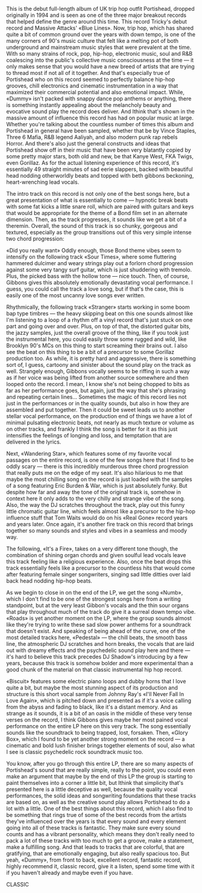 This is the debut full-length album of UK trip hop outfit Portishead, dropped originally in 1994 and is seen as one of the three major breakout records that helped define the genre around this time. This record Tricky's debut record and Massive Attacks' «Blue Lines». Now, trip hop, which has shared quite a bit of common ground over the years with down tempo, is one of the many corners of 90's music culture that felt like a melting pot of both underground and mainstream music styles that were prevalent at the time. With so many strains of rock, pop, hip-hop, electronic music, soul and R&B coalescing into the public's collective music consciousness at the time — it only makes sense that you would have a new breed of artists that are trying to thread most if not all of it together. And that's especially true of Portishead who on this record seemed to perfectly balance hip-hop grooves, chill electronics and cinematic instrumentation in a way that maximized their commercial potential and also emotional impact. While, «Dummy» isn't packed with snappy dance pop anthems or anything, there is something instantly appealing about the melancholy beauty and evocative sound play the record does deliver. And Ithink that's shown in the massive amount of influence this record has had on popular music at large. Whether you're talking about the countless number of times this album and Portishead in general have been sampled, whether that be by Vince Staples, Three 6 Mafia, R&B legend Aaliyah, and also modern punk rap rebels Horror. And there's also just the general constructs and ideas that Portishead show off in their music that have been very blatantly copied by some pretty major stars, both old and new, be that Kanye West, FKA Twigs, even Gorillaz. As for the actual listening experience of this record, it's essentially 49 straight minutes of sad eerie slappers, backed with beautiful head nodding otherworldly beats and topped with beth gibbons beckoning, heart-wrenching lead vocals.

The intro track on this record is not only one of the best songs here, but a great presentation of what is essentially to come — hypnotic break beats with some fat kicks a little snare roll, which are paired with guitars and keys that would be appropriate for the theme of a Bond film set in an alternate dimension. Then, as the track progresses, it sounds like we get a bit of a theremin. Overall, the sound of this track is so chunky, gorgeous and textured, especially as the group transitions out of this very simple intense two chord progression:

«Did you really want»
Oddly enough, those Bond theme vibes seem to intensify on the following track «Sour Times», where some fluttering hammered dulcimer and weary strings play out a forlorn chord progression against some very tangy surf guitar, which is just shuddering with tremolo. Plus, the picked bass with the hollow tone — nice touch. Then, of course, Gibbons gives this absolutely emotionally devastating vocal performance. I guess, you could call the track a love song, but if that's the case, this is easily one of the most uncanny love songs ever written.

Rhythmically, the following track «Stranger» starts working in some boom bap type timbres — the heavy skipping beat on this one sounds almost like I'm listening to a loop of a rhythm off a vinyl record that's just stuck on one part and going over and over. Plus, on top of that, the distorted guitar bits, the jazzy samples, just the overall groove of the thing, like if you took just the instrumental here, you could easily throw some rugged and wild, like Brooklyn 90's MCs on this thing to start screaming their brains out. I also see the beat on this thing to be a bit of a precursor to some Gorillaz production too. As while, it is pretty hard and aggressive, there is something sort of, I guess, cartoony and sinister about the sound play on the track as well. Strangely enough, Gibbons vocally seems to be riffing in such a way as if her voice was being lifted from another source somewhere and then looped onto the record. I mean, I know she's not being chopped to bits as far as her performance goes, but again, just the way that she's phrasing and repeating certain lines… Sometimes the magic of this record lies not just in the performances or in the quality sounds, but also in how they are assembled and put together. Then it could be sweet leads us to another stellar vocal performance, on the production end of things we have a lot of minimal pulsating electronic beats, not nearly as much texture or volume as on other tracks, and frankly I think the song is better for it as this just intensifies the feelings of longing and loss, and temptation that are delivered in the lyrics.

Next, «Wandering Star», which features some of my favorite vocal passages on the entire record, is one of the few songs here that I find to be oddly scary — there is this incredibly murderous three chord progression that really puts me on the edge of my seat. It's also hilarious to me that maybe the most chilling song on the record is just loaded with the samples of a song featuring Eric Burden & War, which is just absolutely funky. But despite how far and away the tone of the original track is, somehow in context here it only adds to the very chilly and strange vibe of the song. Also, the way the DJ scratches throughout the track, play out this funny little chromatic guitar line, which feels almost like a precursor to the hip-hop influence stuff that Tom Waits would do on his «Real Gone» record years and years later. Once again, it's another fire track on this record that brings together so many sounds and styles and vibes in a seamless and moody way.

The following, «It's a Fire», takes on a very different tone though, the combination of shining organ chords and given soulful lead vocals leave this track feeling like a religious experience. Also, once the beat drops this track essentially feels like a precursor to the countless hits that would come after featuring female singer songwriters, singing sad little ditties over laid back head nodding hip-hop beats.

As we begin to close in on the end of the LP, we get the song «Numb», which I don't find to be one of the strongest songs here from a writing standpoint, but at the very least Gibbon's vocals and the thin sour organs that play throughout much of the track do give it a surreal down tempo vibe. «Roads» is yet another moment on the LP, where the group sounds almost like they're trying to write these sad slow power anthems for a soundtrack that doesn't exist. And speaking of being ahead of the curve, one of the most detailed tracks here, «Pedestal» — the chill beats, the smooth bass line, the atmospheric DJ scratches and horn breaks, the vocals that are laid out with dreamy effects and the psychedelic sound play here and there — it's hard to believe this track precedes DJ Shadow's introducing by a few years, because this track is somehow bolder and more experimental than a good chunk of the material on that classic instrumental hip hop record.

«Biscuit» features some electric piano loops and dubby horns that I love quite a bit, but maybe the most stunning aspect of its production and structure is this short vocal sample from Johnny Ray's «I'll Never Fall In Love Again», which is pitched down and presented as if it's a voice calling from the abyss and fading to black, like it's a distant memory. And as strange as it sounds, it is a bit of an oasis in the middle of these very tense verses on the record, I think Gibbons gives maybe her most pained vocal performance on the entire LP here on this very track. The song essentially sounds like the soundtrack to being trapped, lost, forsaken. Then, «Glory Box», which I found to be yet another strong moment on the record — a cinematic and bold lush finisher brings together elements of soul, also what I see is classic psychedelic rock soundtrack music too.

You know, after you go through this entire LP, there are so many aspects of Portishead's sound that are really simple, really to the point, you could even make an argument that maybe by the end of this LP the group is starting to paint themselves into a corner a little bit, but Ithink that simplicity that's presented here is a little deceptive as well, because the quality vocal performances, the solid ideas and songwriting foundations that these tracks are based on, as well as the creative sound play allows Portishead to do a lot with a little. One of the best things about this record, which I also find to be something that rings true of some of the best records from the artists they've influenced over the years is that every sound and every element going into all of these tracks is fantastic. They make sure every sound counts and has a vibrant personality, which means they don't really need to pack a lot of these tracks with too much to get a groove, make a statement, make a fulfilling song. And that leads to tracks that are colorful, that are gratifying, that are emotionally engaging, but also really spacious too. But yeah, «Dummy», from front to back, excellent record, fantastic record, highly recommend it, classic record, give it a listen, spend some time with it if you haven't already and maybe even if you have.

CLASSIC
